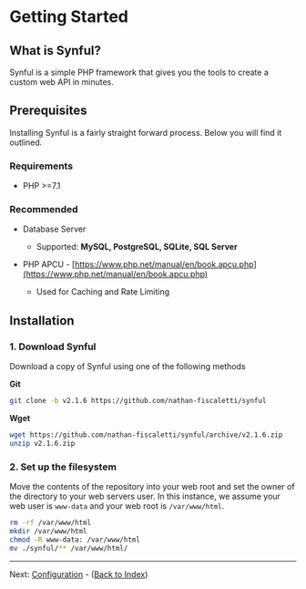 # Getting Started

## What is Synful?

Synful is a simple PHP framework that gives you the tools to create a custom web API in minutes.

## Prerequisites

Installing Synful is a fairly straight forward process. Below you will find it outlined.

### Requirements

* PHP >=7.1

### Recommended

* Database Server
    - Supported: **MySQL, PostgreSQL, SQLite, SQL Server**

* PHP APCU - [https://www.php.net/manual/en/book.apcu.php](https://www.php.net/manual/en/book.apcu.php)
    - Used for Caching and Rate Limiting

## Installation

### 1. Download Synful

Download a copy of Synful using one of the following methods

**Git**
```sh
git clone -b v2.1.6 https://github.com/nathan-fiscaletti/synful
```

**Wget**
```sh
wget https://github.com/nathan-fiscaletti/synful/archive/v2.1.6.zip
unzip v2.1.6.zip
```

### 2. Set up the filesystem

Move the contents of the repository into your web root and set the owner of the directory to your web servers user. In this instance, we assume your web user is `www-data` and your web root is `/var/www/html`.

```sh
rm -rf /var/www/html
mkdir /var/www/html
chmod -R www-data: /var/www/html
mv ./synful/** /var/www/html/
```

---
Next: [Configuration](./Configuration.md) - ([Back to Index](./readme.md))